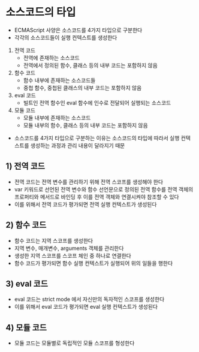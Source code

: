 # 소스코드의 타입
- ECMAScript 사양은 소스코드를 4가지 타입으로 구분한다
- 각각의 소스코드들이 실행 컨텍스트를 생성한다

1. 전역 코드
   - 전역에 존재하는 소스코드
   - 전역에서 정의된 함수, 클래스 등의 내부 코드는 포함하지 않음
2. 함수 코드
   - 함수 내부에 존재하는 소스코드들
   - 중첩 함수, 중첩된 클래스의 내부 코드는 포함하지 않음
3. eval 코드
   - 빌트인 전역 함수인 eval 함수에 인수로 전달되어 실행되는 소스코드
4. 모듈 코드
   - 모듈 내부에 존재하는 소스코드
   - 모듈 내부의 함수, 클래스 등의 내부 코드는 포함하지 않음

- 소스코드를 4가지 타입으로 구분하는 이유는 소스코드의 타입에 따라서 실행 컨텍스트를 생성하는 과정과 관리 내용이 달라지기 때문

## 1) 전역 코드
- 전역 코드는 전역 변수를 관리하기 위해 전역 스코프를 생성해야 한다
- var 키워드로 선언된 전역 변수와 함수 선언문으로 정의된 전역 함수를 전역 객체의 프로퍼티와 메서드로 바인딩 후 이를 전역 객체와 연결시켜야 참조할 수 있다
- 이를 위해서 전역 코드가 평가되면 전역 실행 컨텍스트가 생성된다

## 2) 함수 코드
- 함수 코드는 지역 스코프를 생성한다
- 지역 변수, 매개변수, arguments 객체를 관리한다
- 생성한 지역 스코프를 스코프 체인 중 하나로 연결한다
- 함수 코드가 평가되면 함수 실행 컨텍스트가 실행되어 위의 일들을 행한다

## 3) eval 코드
- eval 코드는 strict mode 에서 자신만의 독자적인 스코프를 생성한다
- 이를 위해서 eval 코드가 평가되면 eval 실행 컨텍스트가 생성된다

## 4) 모듈 코드
- 모듈 코드는 모듈별로 독립적인 모듈 스코프를 형성한다
